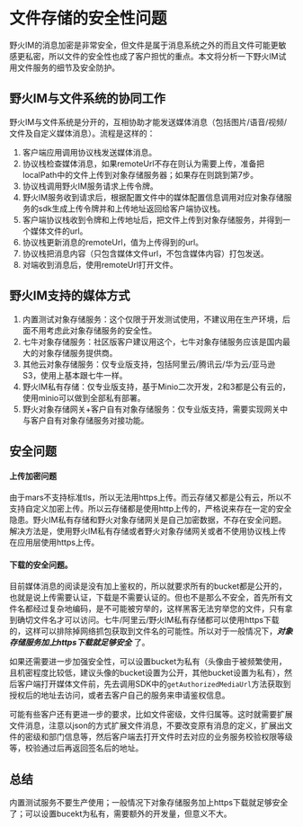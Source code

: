 # 文件存储的安全性问题
野火IM的消息加密是非常安全，但文件是属于消息系统之外的而且文件可能更敏感更私密，所以文件的安全性也成了客户担忧的重点。本文将分析一下野火IM试用文件服务的细节及安全防护。

## 野火IM与文件系统的协同工作
野火IM与文件系统是分开的，互相协助才能发送媒体消息（包括图片/语音/视频/文件及自定义媒体消息）。流程是这样的：
1. 客户端应用调用协议栈发送媒体消息。
2. 协议栈检查媒体消息，如果remoteUrl不存在则认为需要上传，准备把localPath中的文件上传到对象存储服务器；如果存在则跳到第7步。
3. 协议栈调用野火IM服务请求上传令牌。
4. 野火IM服务收到请求后，根据配置文件中的媒体配置信息调用对应对象存储服务的sdk生成上传令牌并和上传地址返回给客户端协议栈。
5. 客户端协议栈收到令牌和上传地址后，把文件上传到对象存储服务，并得到一个媒体文件的url。
6. 协议栈更新消息的remoteUrl，值为上传得到的url。
7. 协议栈把消息内容（只包含媒体文件url，不包含媒体内容）打包发送。
8. 对端收到消息后，使用remoteUrl打开文件。

## 野火IM支持的媒体方式
1. 内置测试对象存储服务：这个仅限于开发测试使用，不建议用在生产环境，后面不用考虑此对象存储服务的安全性。
2. 七牛对象存储服务：社区版客户建议用这个，七牛对象存储服务应该是国内最大的对象存储服务提供商。
3. 其他云对象存储服务：仅专业版支持，包括阿里云/腾讯云/华为云/亚马逊S3，使用上基本跟七牛一样。
4. 野火IM私有存储：仅专业版支持，基于Minio二次开发，2和3都是公有云的，使用minio可以做到全部私有部署。
5. 野火对象存储网关+客户自有对象存储服务：仅专业版支持，需要实现网关中与客户自有对象存储服务对接功能。

## 安全问题
#### 上传加密问题
由于mars不支持标准tls，所以无法用https上传。而云存储又都是公有云，所以不支持自定义加密上传。所以云存储都是使用http上传的，严格说来存在一定的安全隐患。野火IM私有存储和野火对象存储网关是自己加密数据，不存在安全问题。解决方法是，使用野火IM私有存储或者野火对象存储网关或者不使用协议栈上传在应用层使用https上传。

#### 下载的安全问题。
目前媒体消息的阅读是没有加上鉴权的，所以就要求所有的bucket都是公开的，也就是说上传需要认证，下载是不需要认证的。但也不是那么不安全，首先所有文件名都经过复杂地编码，是不可能被穷举的，这样黑客无法穷举您的文件，只有拿到确切文件名才可以访问。七牛/阿里云/野火IM私有存储都可以使用https下载的，这样可以排除掉网络抓包获取到文件名的可能性。所以对于一般情况下，***对象存储服务加上https下载就足够安全*** 了。

如果还需要进一步加强安全性，可以设置bucket为私有（头像由于被频繁使用，且机密程度比较低，建议头像的bucket设置为公开，其他bucket设置为私有），然后客户端打开媒体文件前，先去调用SDK中的```getAuthorizedMediaUrl```方法获取到授权后的地址去访问，或者去客户自己的服务来申请鉴权信息。

可能有些客户还有更进一步的要求，比如文件密级，文件归属等。这时就需要扩展文件消息，注意以json的方式扩展文件消息，不要改变原有消息的定义，扩展出文件的密级和部门信息等，然后客户端去打开文件时去对应的业务服务校验权限等级等，校验通过后再返回签名后的地址。

## 总结
内置测试服务不要生产使用；一般情况下对象存储服务加上https下载就足够安全了；可以设置bucekt为私有，需要额外的开发量，但意义不大。

